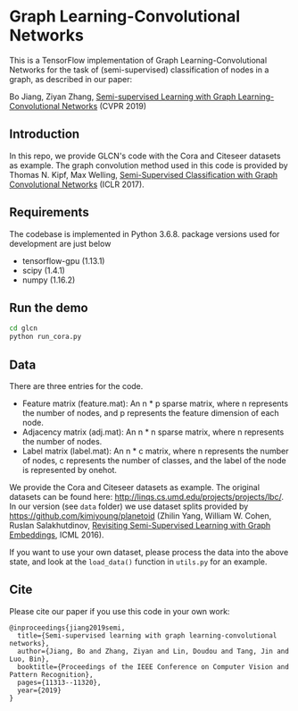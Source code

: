 # Graph Learning-Convolutional Networks

This is a TensorFlow implementation of Graph Learning-Convolutional Networks for the task of (semi-supervised) classification of nodes in a graph, as described in our paper:
 
Bo Jiang, Ziyan Zhang, [Semi-supervised Learning with Graph Learning-Convolutional Networks](http://http://openaccess.thecvf.com/content_CVPR_2019/papers/Jiang_Semi-Supervised_Learning_With_Graph_Learning-Convolutional_Networks_CVPR_2019_paper.pdf) (CVPR 2019)


## Introduction

In this repo, we provide GLCN's code with the Cora and Citeseer datasets as example. The graph convolution method used in this code is provided by Thomas N. Kipf, Max Welling, [Semi-Supervised Classification with Graph Convolutional Networks](http://arxiv.org/abs/1609.02907) (ICLR 2017).

## Requirements
The codebase is implemented in Python 3.6.8. package versions used for development are just below
* tensorflow-gpu (1.13.1)
* scipy (1.4.1)
* numpy (1.16.2)

## Run the demo

```bash
cd glcn
python run_cora.py
```

## Data

There are three entries for the code.
* Feature matrix (feature.mat): An n * p sparse matrix, where n represents the number of nodes, and p represents the feature dimension of each node.
* Adjacency matrix (adj.mat): An n * n sparse matrix, where n represents the number of nodes.
* Label matrix (label.mat): An n * c matrix, where n represents the number of nodes, c represents the number of classes, and the label of the node is represented by onehot.

We provide the Cora and Citeseer datasets as example. The original datasets can be found here: http://linqs.cs.umd.edu/projects/projects/lbc/. In our version (see `data` folder) we use dataset splits provided by https://github.com/kimiyoung/planetoid (Zhilin Yang, William W. Cohen, Ruslan Salakhutdinov, [Revisiting Semi-Supervised Learning with Graph Embeddings](https://arxiv.org/abs/1603.08861), ICML 2016). 

If you want to use your own dataset, please process the data into the above state, and look at the `load_data()` function in `utils.py` for an example.


## Cite

Please cite our paper if you use this code in your own work:

```
@inproceedings{jiang2019semi,
  title={Semi-supervised learning with graph learning-convolutional networks},
  author={Jiang, Bo and Zhang, Ziyan and Lin, Doudou and Tang, Jin and Luo, Bin},
  booktitle={Proceedings of the IEEE Conference on Computer Vision and Pattern Recognition},
  pages={11313--11320},
  year={2019}
}
```
